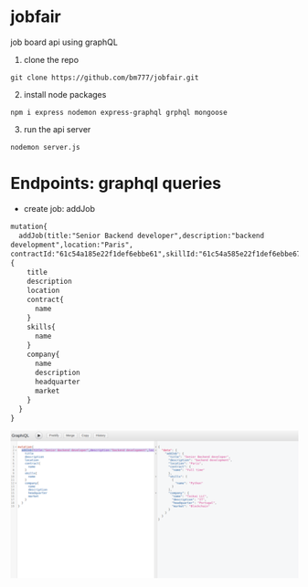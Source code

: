 # jobfair
job board api using graphQL

1. clone the repo
 ```
git clone https://github.com/bm777/jobfair.git

 ```
2. install node packages
```
npm i express nodemon express-graphql grphql mongoose
```
3. run the api server
```
nodemon server.js
```

# Endpoints: graphql queries

- create job: addJob
```
mutation{
  addJob(title:"Senior Backend developer",description:"backend development",location:"Paris", contractId:"61c54a185e22f1def6ebbe61",skillId:"61c54a585e22f1def6ebbe67",companyId:"61c54acc5e22f1def6ebbe6f"){
    title
    description
    location
    contract{
      name
    }
    skills{
      name
    }
    company{
      name
      description
      headquarter
      market
    }
  }
}
```

![alt](assets/create-job.png)